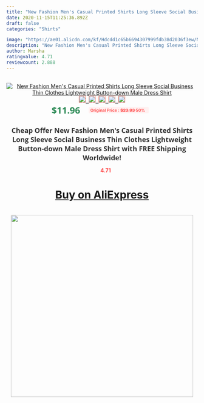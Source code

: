 ```yaml
---
title: "New Fashion Men's Casual Printed Shirts Long Sleeve Social Business Thin Clothes Lightweight Button-down Male Dress Shirt"
date: 2020-11-15T11:25:36.892Z
draft: false
categories: "Shirts"

image: "https://ae01.alicdn.com/kf/Hdcdd1c65b6694307999fdb38d2036f3ew/New-Fashion-Men-s-Casual-Printed-Shirts-Long-Sleeve-Social-Business-Thin-Clothes-Lightweight-Button-down.jpg"
description: "New Fashion Men's Casual Printed Shirts Long Sleeve Social Business Thin Clothes Lightweight Button-down Male Dress Shirt"
author: Marsha
ratingvalue: 4.71
reviewcount: 2.888
---
```

<br>
<div style="text-align: center;">
<a href="https://s.click.aliexpress.com/e/_A1xGMH" target="_blank" rel="nofollow noopener noreferrer"><img alt="New Fashion Men's Casual Printed Shirts Long Sleeve Social Business Thin Clothes Lightweight Button-down Male Dress Shirt" class="magnifier-image" src="https://ae01.alicdn.com/kf/Hdcdd1c65b6694307999fdb38d2036f3ew/New-Fashion-Men-s-Casual-Printed-Shirts-Long-Sleeve-Social-Business-Thin-Clothes-Lightweight-Button-down.jpg_640x640.jpg">
<br>
<img style="border:1px solid salmon" src="https://ae01.alicdn.com/kf/Hdcdd1c65b6694307999fdb38d2036f3ew/New-Fashion-Men-s-Casual-Printed-Shirts-Long-Sleeve-Social-Business-Thin-Clothes-Lightweight-Button-down.jpg_120x120.jpg">&nbsp;&nbsp;<img style="border:1px solid salmon" src="https://ae01.alicdn.com/kf/Hc9427943d8e943d8a4d21a6d14166e05S/New-Fashion-Men-s-Casual-Printed-Shirts-Long-Sleeve-Social-Business-Thin-Clothes-Lightweight-Button-down.jpg_120x120.jpg">&nbsp;&nbsp;<img style="border:1px solid salmon" src="https://ae01.alicdn.com/kf/H96155958982a4ff194047e450c9ec06cw/New-Fashion-Men-s-Casual-Printed-Shirts-Long-Sleeve-Social-Business-Thin-Clothes-Lightweight-Button-down.jpg_120x120.jpg">&nbsp;&nbsp;<img style="border:1px solid salmon" src="https://ae01.alicdn.com/kf/H2f48024bc7ba40ad9ea199d1a0feecdcY/New-Fashion-Men-s-Casual-Printed-Shirts-Long-Sleeve-Social-Business-Thin-Clothes-Lightweight-Button-down.jpg_120x120.jpg">&nbsp;&nbsp;<img style="border:1px solid salmon" src="https://ae01.alicdn.com/kf/H539fb234e04c434082ab6b862013d1caI/New-Fashion-Men-s-Casual-Printed-Shirts-Long-Sleeve-Social-Business-Thin-Clothes-Lightweight-Button-down.jpg_120x120.jpg"></a></div><br0>
<div style="text-align: center;"><span style="background-color: white; border: 0px; box-sizing: border-box; color: seagreen; display: inline-block; font-family: &quot;open sans&quot; , &quot;arial&quot; , &quot;helvetica&quot; , sans-serif , &quot;heiti&quot;; font-size: 24px; font-stretch: inherit; font-weight: 700; line-height: inherit; margin: 0px 10px 0px 0px; padding: 0px; vertical-align: middle;">$11.96 </span>
<span style="background: rgb(255 , 241 , 241); border-radius: 3px; border: 0px; box-sizing: border-box; color: #ff4747; display: inline-block; font-family: inherit; font-size: 12px; font-stretch: inherit; font-style: inherit; font-variant: inherit; font-weight: 600; line-height: inherit; margin: 0px; padding: 2px 5px; transform: scale(0.9); vertical-align: middle;">Original Price : <b style="text-decoration: line-through;">$23.93 </b> 50%&nbsp;&nbsp;</span></div>
<h1 style="color: #333333; display: inline-block; font-family: &quot;open sans&quot; , &quot;arial&quot; , &quot;helvetica&quot; , sans-serif , &quot;heiti&quot;; font-size: 18px; font-stretch: inherit; font-weight: 700; text-align: center;">Cheap Offer New Fashion Men's Casual Printed Shirts Long Sleeve Social Business Thin Clothes Lightweight Button-down Male Dress Shirt with FREE Shipping Worldwide!</h1>
<div style="color: #ff4747; text-align: center;">
<img src="https://4.bp.blogspot.com/-M0ZcTcb-5uY/XleCXlxnR4I/AAAAAAAAAEc/OrjgMkXV1oMQFaCRZj5HQwOCBcu3w1FegCPcBGAYYCw/s1600/star.png" style="height: 15px;">&nbsp;<b>4.71</b></div>
<div class="button_cont" align="center"><a class="buynow_a" href="https://s.click.aliexpress.com/e/_A1xGMH" target="_blank" rel="nofollow noopener noreferrer"><H1>Buy on AliExpress</H1></a></div><br>
<div class="separator" style="clear: both; text-align: center;">
<img src="https://lh3.googleusercontent.com/-pTy5HemUv9M/XlePHvY0dAI/AAAAAAAAAE4/0nX5iRUoIWY8eMW9Dpxeirr157OZliDIgCLcBGAsYHQ/s1600/badge.gif" width="480">
</div>
